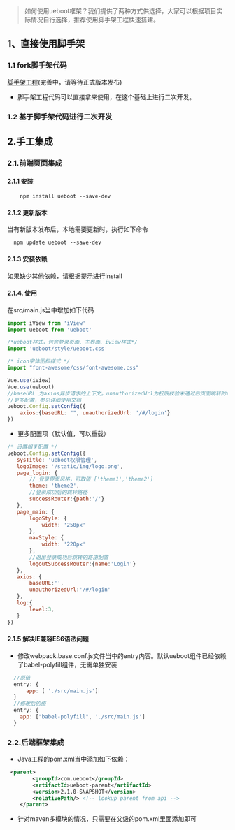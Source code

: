 
> 如何使用ueboot框架？我们提供了两种方式供选择，大家可以根据项目实际情况自行选择，推荐使用脚手架工程快速搭建。

## 1、直接使用脚手架
### 1.1 fork脚手架代码

[脚手架工程]()(完善中，请等待正式版本发布)

- 脚手架工程代码可以直接拿来使用，在这个基础上进行二次开发。

### 1.2 基于脚手架代码进行二次开发

## 2.手工集成
### 2.1.前端页面集成
#### 2.1.1 安装

```shell
    npm install ueboot --save-dev
```
#### 2.1.2 更新版本
  当有新版本发布后，本地需要更新时，执行如下命令
  ```shell
    npm update ueboot --save-dev
  ```
#### 2.1.3 安装依赖
 如果缺少其他依赖，请根据提示进行install
 
#### 2.1.4. 使用
在src/main.js当中增加如下代码
```javascript
import iView from 'iView'
import ueboot from 'ueboot'

/*ueboot样式，包含登录页面、主界面、iview样式*/
import 'ueboot/style/ueboot.css'

/* icon字体图标样式 */
import "font-awesome/css/font-awesome.css"

Vue.use(iView)
Vue.use(ueboot)
//baseURL 为axios异步请求的上下文。unauthorizedUrl为权限校验未通过后页面跳转的地址
//更多配置，参见详细使用文档
ueboot.Config.setConfig({
    axios:{baseURL: "", unauthorizedUrl: '/#/login'}
})
```

- 更多配置项（默认值，可以重载）
 ```javascript
/* 设置相关配置 */
ueboot.Config.setConfig({
    sysTitle: 'ueboot权限管理',
    logoImage: '/static/img/logo.png',
    page_login: {
        // 登录界面风格，可取值 ['theme1','theme2']
        theme: 'theme2',
        //登录成功后的跳转路径
        successRouter:{path:'/'}
    },
    page_main: {
        logoStyle: {
            width: '250px'
        },
        navStyle: {
            width: '220px'
        },
        //退出登录成功后跳转的路由配置
        logoutSuccessRouter:{name:'Login'}
    },
    axios: {
        baseURL:'',
        unauthorizedUrl:'/#/login'
    },
    log:{
        level:3,
    }
})
```


#### 2.1.5 解决IE兼容ES6语法问题
- 修改webpack.base.conf.js文件当中的entry内容。默认ueboot组件已经依赖了babel-polyfill组件，无需单独安装
```javascript
  //原值
  entry: {
      app: [ './src/main.js']
  }
  //修改后的值
  entry: {
    app: ["babel-polyfill", './src/main.js']
  }
```
### 2.2.后端框架集成

- Java工程的pom.xml当中添加如下依赖：
```xml
 <parent>
        <groupId>com.ueboot</groupId>
        <artifactId>ueboot-parent</artifactId>
        <version>2.1.0-SNAPSHOT</version>
        <relativePath/> <!-- lookup parent from api -->
    </parent>
```
- 针对maven多模块的情况，只需要在父级的pom.xml里面添加即可

